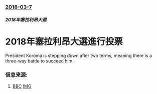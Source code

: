 ### [2018-03-7](/news/2018/03/7/index.md)

##### 2018年塞拉利昂大選
# 2018年塞拉利昂大選進行投票 

President Koroma is stepping down after two terms, meaning there is a three-way battle to succeed him.


### 信息来源:

1. [BBC](http://www.bbc.co.uk/news/world-africa-43314736) [IMG](https://ichef.bbci.co.uk/news/1024/branded_news/B28F/production/_100311754_gettyimages-928373198.jpg)
